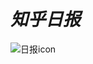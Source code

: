 # *知乎日报*
![日报icon](https://timgsa.baidu.com/timg?image&quality=80&size=b9999_10000&sec=1551425181303&di=f5062bbe7de4413ecf8c9802dfe49e99&imgtype=0&src=http%3A%2F%2Fcdn6.image.apk.gfan.com%2Fasdf%2FPImages%2F2013%2F6%2F28%2F570040_0b40caa2-2165-46e5-8c52-42a7397e2427_icon.jpg)
